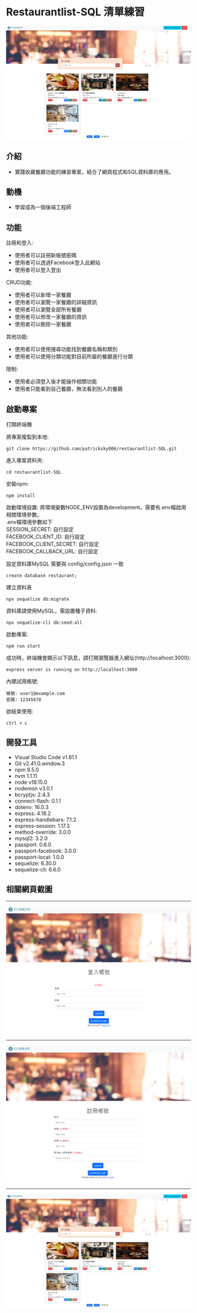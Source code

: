 # Restaurantlist-SQL 清單練習 
![image](https://github.com/patricksky006/restaurantlist-SQL/blob/main/PrintScreen/index_page_final.png)


## 介紹

- 實踐收藏餐廳功能的練習專案，結合了網頁程式和SQL資料庫的應用。

## 動機
- 學習成為一個後端工程師
  
## 功能

註冊和登入:
* 使用者可以註冊新帳號密碼
* 使用者可以透過Facebook登入此網站
* 使用者可以登入登出

CRUD功能:
* 使用者可以新增一家餐廳
* 使用者可以瀏覽一家餐廳的詳細資訊
* 使用者可以瀏覽全部所有餐廳
* 使用者可以修改一家餐廳的資訊
* 使用者可以刪除一家餐廳

其他功能:
* 使用者可以使用搜尋功能找到餐廳名稱和類別
* 使用者可以使用分類功能對目前所屬的餐廳進行分類

限制:
* 使用者必須登入後才能操作相關功能
* 使用者只能看到自己餐廳，無法看到別人的餐廳


## 啟動專案 
打開終端機

將專案複製到本地:
```
git clone https://github.com/patricksky006/restaurantlist-SQL.git
```
進入專案資料夾:
```
cd restaurantlist-SQL
```
安裝npm:
```
npm install
```
啟動環境設置:
將環境變數NODE_ENV設置為development，需要有.env檔啟用相關環境參數。  
.env檔環境參數如下  
SESSION_SECRET: 自行設定  
FACEBOOK_CLIENT_ID: 自行設定  
FACEBOOK_CLIENT_SECRET: 自行設定  
FACEBOOK_CALLBACK_URL: 自行設定  

設定資料庫MySQL
需要與 config/config.json 一致
```
create database restaurant;
```
建立資料表
```
npx sequelize db:migrate
```
資料庫請使用MySQL，需設置種子資料:
```
npx sequelize-cli db:seed:all
```
啟動專案:
```
npm run start
```
成功時，終端機會顯示以下訊息，請打開瀏覽器進入網址(http://localhost:3000):
```
express server is running on http://localhost:3000
```
內建試用帳號:
```
帳號: user1@example.com
密碼: 12345678
```
欲結束使用:
```
ctrl + c
```
## 開發工具
* Visual Studio Code v1.81.1
* Git v2.41.0.window.3
* npm 9.5.0
* nvm 1.1.11
* node v18.15.0
* nodemon v3.0.1
* bcryptjs: 2.4.3
* connect-flash: 0.1.1
* dotenv: 16.0.3
* express: 4.18.2
* express-handlebars: 7.1.2
* express-session: 1.17.3
* method-override: 3.0.0
* mysql2: 3.2.0
* passport: 0.6.0
* passport-facebook: 3.0.0
* passport-local: 1.0.0
* sequelize: 6.30.0
* sequelize-cli: 6.6.0

## 相關網頁截圖
***
![image](https://github.com/patricksky006/restaurantlist-SQL/blob/main/PrintScreen/Login.png)
***
![image](https://github.com/patricksky006/restaurantlist-SQL/blob/main/PrintScreen/register.png)
***
![image](https://github.com/patricksky006/restaurantlist-SQL/blob/main/PrintScreen/index_page_final.png)
